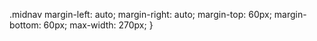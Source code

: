 .midnav
margin-left: auto;
	margin-right: auto;
	margin-top: 60px;
	margin-bottom: 60px;
	max-width: 270px;
}